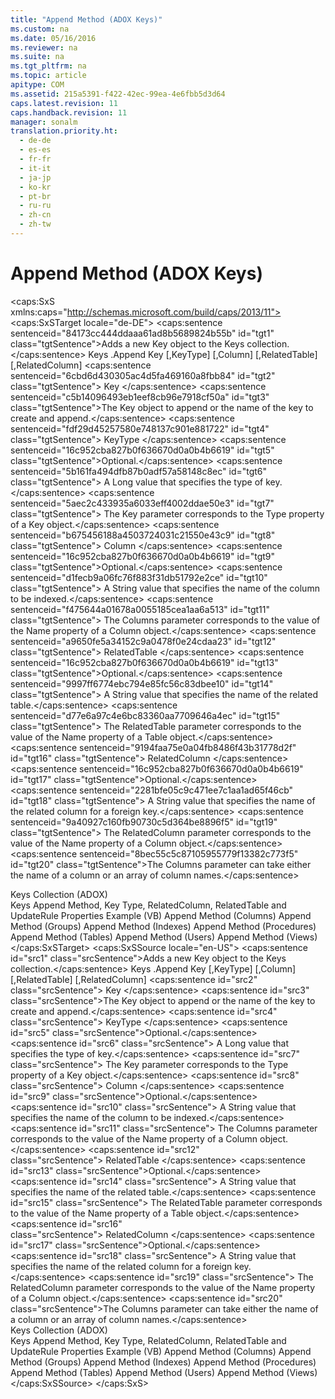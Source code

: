 ```yaml
---
title: "Append Method (ADOX Keys)"
ms.custom: na
ms.date: 05/16/2016
ms.reviewer: na
ms.suite: na
ms.tgt_pltfrm: na
ms.topic: article
apitype: COM
ms.assetid: 215a5391-f422-42ec-99ea-4e6fbb5d3d64
caps.latest.revision: 11
caps.handback.revision: 11
manager: sonalm
translation.priority.ht: 
  - de-de
  - es-es
  - fr-fr
  - it-it
  - ja-jp
  - ko-kr
  - pt-br
  - ru-ru
  - zh-cn
  - zh-tw
---
```

# Append Method (ADOX Keys)
<?xml version="1.0" encoding="utf-8"?>
<caps:SxS xmlns:caps="http://schemas.microsoft.com/build/caps/2013/11">
  <caps:SxSTarget locale="de-DE">
    <developerReferenceWithSyntaxDocument xsi:schemaLocation="http://ddue.schemas.microsoft.com/authoring/2003/5 http://dduestorage.blob.core.windows.net/ddueschema/developer.xsd" xmlns="http://ddue.schemas.microsoft.com/authoring/2003/5" xmlns:xlink="http://www.w3.org/1999/xlink" xmlns:xsi="http://www.w3.org/2001/XMLSchema-instance">
      <introduction>
        <para>
          <caps:sentence sentenceid="84173cc444ddaaa61ad8b5689824b55b" id="tgt1" class="tgtSentence">Adds a new <legacyLink xlink:href="55f116fe-4d56-4892-bffe-0cdd6fc727c9">Key</legacyLink> object to the <legacyLink xlink:href="cdb31c76-e559-475c-b33a-aac24f73e70e">Keys</legacyLink> collection.</caps:sentence>
        </para>
      </introduction>
      <syntaxSection>
        <legacySyntax>
          <parameterReference>Keys</parameterReference>
          <legacyBold>.Append </legacyBold>
          <parameterReference>Key</parameterReference> [<legacyBold>,</legacyBold><parameterReference>KeyType</parameterReference>] [<legacyBold>,</legacyBold><parameterReference>Column</parameterReference>] [<legacyBold>,</legacyBold><parameterReference>RelatedTable</parameterReference>] [<legacyBold>,</legacyBold><parameterReference>RelatedColumn</parameterReference>]</legacySyntax>
      </syntaxSection>
      <parameters>
        <content>
          <definitionTable>
            <definedTerm>
              <caps:sentence sentenceid="6cbd6d430305ac4d5fa469160a8fbb84" id="tgt2" class="tgtSentence"> <legacyItalic>Key</legacyItalic> </caps:sentence>
            </definedTerm>
            <definition>
              <para>
                <caps:sentence sentenceid="c5b14096493eb1eef8cb96e7918cf50a" id="tgt3" class="tgtSentence">The <unmanagedCodeEntityReference>Key</unmanagedCodeEntityReference> object to append or the name of the key to create and append.</caps:sentence>
              </para>
            </definition>
            <definedTerm>
              <caps:sentence sentenceid="fdf29d45257580e748137c901e881722" id="tgt4" class="tgtSentence"> <legacyItalic>KeyType</legacyItalic> </caps:sentence>
            </definedTerm>
            <definition>
              <para>
                <caps:sentence sentenceid="16c952cba827b0f636670d0a0b4b6619" id="tgt5" class="tgtSentence">Optional.</caps:sentence>
                <caps:sentence sentenceid="5b161fa494dfb87b0adf57a58148c8ec" id="tgt6" class="tgtSentence"> A <languageKeyword>Long</languageKeyword> value that specifies the type of key.</caps:sentence>
                <caps:sentence sentenceid="5aec2c433935a6033eff4002ddae50e3" id="tgt7" class="tgtSentence"> The <legacyItalic>Key </legacyItalic>parameter corresponds to the <legacyLink xlink:href="8ca2f1fd-eb1e-490c-a28b-67eda92e0fc7">Type</legacyLink> property of a <unmanagedCodeEntityReference>Key</unmanagedCodeEntityReference> object.</caps:sentence>
              </para>
            </definition>
            <definedTerm>
              <caps:sentence sentenceid="b675456188a4503724031c21550e43c9" id="tgt8" class="tgtSentence"> <legacyItalic>Column</legacyItalic> </caps:sentence>
            </definedTerm>
            <definition>
              <para>
                <caps:sentence sentenceid="16c952cba827b0f636670d0a0b4b6619" id="tgt9" class="tgtSentence">Optional.</caps:sentence>
                <caps:sentence sentenceid="d1fecb9a06fc76f883f31db51792e2ce" id="tgt10" class="tgtSentence"> A <languageKeyword>String</languageKeyword> value that specifies the name of the column to be indexed.</caps:sentence>
                <caps:sentence sentenceid="f475644a01678a0055185cea1aa6a513" id="tgt11" class="tgtSentence"> The <legacyItalic>Columns </legacyItalic>parameter corresponds to the value of the <legacyLink xlink:href="81b92baf-b6b9-4f4e-9f33-4503795518cd">Name</legacyLink> property of a <legacyLink xlink:href="6e772783-1bc8-4ea7-94b2-7d7a52ea5c47">Column</legacyLink> object.</caps:sentence>
              </para>
            </definition>
            <definedTerm>
              <caps:sentence sentenceid="a9650fe5a34152c9a0478f0e24cdaa23" id="tgt12" class="tgtSentence"> <legacyItalic>RelatedTable</legacyItalic> </caps:sentence>
            </definedTerm>
            <definition>
              <para>
                <caps:sentence sentenceid="16c952cba827b0f636670d0a0b4b6619" id="tgt13" class="tgtSentence">Optional.</caps:sentence>
                <caps:sentence sentenceid="9997ff6774ebc794e85fc56c83dbee10" id="tgt14" class="tgtSentence"> A <languageKeyword>String</languageKeyword> value that specifies the name of the related table.</caps:sentence>
                <caps:sentence sentenceid="d77e6a97c4e6bc83360aa7709646a4ec" id="tgt15" class="tgtSentence"> The <legacyItalic>RelatedTable </legacyItalic>parameter corresponds to the value of the <unmanagedCodeEntityReference>Name</unmanagedCodeEntityReference> property of a <legacyLink xlink:href="a6d74000-0828-49ba-850a-63da865f8802">Table</legacyLink> object.</caps:sentence>
              </para>
            </definition>
            <definedTerm>
              <caps:sentence sentenceid="9194faa75e0a04fb8486f43b31778d2f" id="tgt16" class="tgtSentence"> <legacyItalic>RelatedColumn</legacyItalic> </caps:sentence>
            </definedTerm>
            <definition>
              <para>
                <caps:sentence sentenceid="16c952cba827b0f636670d0a0b4b6619" id="tgt17" class="tgtSentence">Optional.</caps:sentence>
                <caps:sentence sentenceid="2281bfe05c9c471ee7c1aa1ad65f46cb" id="tgt18" class="tgtSentence"> A <languageKeyword>String</languageKeyword> value that specifies the name of the related column for a foreign key.</caps:sentence>
                <caps:sentence sentenceid="9a40927c160fb90730c5d364be8896f5" id="tgt19" class="tgtSentence"> The <parameterReference>RelatedColumn</parameterReference> parameter corresponds to the value of the <unmanagedCodeEntityReference>Name</unmanagedCodeEntityReference> property of a <legacyLink xlink:href="6e772783-1bc8-4ea7-94b2-7d7a52ea5c47">Column</legacyLink> object.</caps:sentence>
              </para>
            </definition>
          </definitionTable>
        </content>
      </parameters>
      <languageReferenceRemarks>
        <content>
          <para>
            <caps:sentence sentenceid="8bec55c5c87105955779f13382c773f5" id="tgt20" class="tgtSentence">The <legacyItalic>Columns</legacyItalic> parameter can take either the name of a column or an array of column names.</caps:sentence>
          </para>
        </content>
      </languageReferenceRemarks>
      <section>
        <title>
          <caps:sentence sentenceid="2f342d3be839cc5b67ae0de7d404b8e6" id="tgt21" class="tgtSentence">Applies To</caps:sentence>
        </title>
        <content>
          <para>
            <link xlink:href="cdb31c76-e559-475c-b33a-aac24f73e70e">Keys Collection (ADOX)</link>
          </para>
        </content>
      </section>
      <relatedTopics>
        <link xlink:href="13b5b1c3-6af6-439e-bb65-976578ba6bc2">Keys Append Method, Key Type, RelatedColumn, RelatedTable and UpdateRule Properties Example (VB)</link>
        <link xlink:href="7a46d23c-efef-4ec7-815d-cd3ac86787dd">Append Method (Columns)</link>
        <link xlink:href="56b94fc6-7ef0-4e4a-82a3-033b94c46036">Append Method (Groups)</link>
        <link xlink:href="6695769f-275b-4b70-81bd-1a5f7d74926c">Append Method (Indexes)</link>
        <link xlink:href="38e3492c-c1e1-42e3-a71a-befdc90204db">Append Method (Procedures)</link>
        <link xlink:href="a362ed51-314c-4783-9598-538dbf755f3d">Append Method (Tables)</link>
        <link xlink:href="b80bc5d5-78ca-4f75-956b-2ac658029cc7">Append Method (Users)</link>
        <link xlink:href="6070fd58-3237-4c77-a966-5b39ce5d57e4">Append Method (Views)</link>
      </relatedTopics>
    </developerReferenceWithSyntaxDocument>
  </caps:SxSTarget>
  <caps:SxSSource locale="en-US">
    <developerReferenceWithSyntaxDocument xsi:schemaLocation="http://ddue.schemas.microsoft.com/authoring/2003/5 http://dduestorage.blob.core.windows.net/ddueschema/developer.xsd" xmlns="http://ddue.schemas.microsoft.com/authoring/2003/5" xmlns:xlink="http://www.w3.org/1999/xlink" xmlns:xsi="http://www.w3.org/2001/XMLSchema-instance">
      <introduction>
        <para>
          <caps:sentence id="src1" class="srcSentence">Adds a new <legacyLink xlink:href="55f116fe-4d56-4892-bffe-0cdd6fc727c9">Key</legacyLink> object to the <legacyLink xlink:href="cdb31c76-e559-475c-b33a-aac24f73e70e">Keys</legacyLink> collection.</caps:sentence>
        </para>
      </introduction>
      <syntaxSection>
        <legacySyntax>
          <parameterReference>Keys</parameterReference>
          <legacyBold>.Append </legacyBold>
          <parameterReference>Key</parameterReference> [<legacyBold>,</legacyBold><parameterReference>KeyType</parameterReference>] [<legacyBold>,</legacyBold><parameterReference>Column</parameterReference>] [<legacyBold>,</legacyBold><parameterReference>RelatedTable</parameterReference>] [<legacyBold>,</legacyBold><parameterReference>RelatedColumn</parameterReference>]</legacySyntax>
      </syntaxSection>
      <parameters>
        <content>
          <definitionTable>
            <definedTerm>
              <caps:sentence id="src2" class="srcSentence"> <legacyItalic>Key</legacyItalic> </caps:sentence>
            </definedTerm>
            <definition>
              <para>
                <caps:sentence id="src3" class="srcSentence">The <unmanagedCodeEntityReference>Key</unmanagedCodeEntityReference> object to append or the name of the key to create and append.</caps:sentence>
              </para>
            </definition>
            <definedTerm>
              <caps:sentence id="src4" class="srcSentence"> <legacyItalic>KeyType</legacyItalic> </caps:sentence>
            </definedTerm>
            <definition>
              <para>
                <caps:sentence id="src5" class="srcSentence">Optional.</caps:sentence>
                <caps:sentence id="src6" class="srcSentence"> A <languageKeyword>Long</languageKeyword> value that specifies the type of key.</caps:sentence>
                <caps:sentence id="src7" class="srcSentence"> The <legacyItalic>Key </legacyItalic>parameter corresponds to the <legacyLink xlink:href="8ca2f1fd-eb1e-490c-a28b-67eda92e0fc7">Type</legacyLink> property of a <unmanagedCodeEntityReference>Key</unmanagedCodeEntityReference> object.</caps:sentence>
              </para>
            </definition>
            <definedTerm>
              <caps:sentence id="src8" class="srcSentence"> <legacyItalic>Column</legacyItalic> </caps:sentence>
            </definedTerm>
            <definition>
              <para>
                <caps:sentence id="src9" class="srcSentence">Optional.</caps:sentence>
                <caps:sentence id="src10" class="srcSentence"> A <languageKeyword>String</languageKeyword> value that specifies the name of the column to be indexed.</caps:sentence>
                <caps:sentence id="src11" class="srcSentence"> The <legacyItalic>Columns </legacyItalic>parameter corresponds to the value of the <legacyLink xlink:href="81b92baf-b6b9-4f4e-9f33-4503795518cd">Name</legacyLink> property of a <legacyLink xlink:href="6e772783-1bc8-4ea7-94b2-7d7a52ea5c47">Column</legacyLink> object.</caps:sentence>
              </para>
            </definition>
            <definedTerm>
              <caps:sentence id="src12" class="srcSentence"> <legacyItalic>RelatedTable</legacyItalic> </caps:sentence>
            </definedTerm>
            <definition>
              <para>
                <caps:sentence id="src13" class="srcSentence">Optional.</caps:sentence>
                <caps:sentence id="src14" class="srcSentence"> A <languageKeyword>String</languageKeyword> value that specifies the name of the related table.</caps:sentence>
                <caps:sentence id="src15" class="srcSentence"> The <legacyItalic>RelatedTable </legacyItalic>parameter corresponds to the value of the <unmanagedCodeEntityReference>Name</unmanagedCodeEntityReference> property of a <legacyLink xlink:href="a6d74000-0828-49ba-850a-63da865f8802">Table</legacyLink> object.</caps:sentence>
              </para>
            </definition>
            <definedTerm>
              <caps:sentence id="src16" class="srcSentence"> <legacyItalic>RelatedColumn</legacyItalic> </caps:sentence>
            </definedTerm>
            <definition>
              <para>
                <caps:sentence id="src17" class="srcSentence">Optional.</caps:sentence>
                <caps:sentence id="src18" class="srcSentence"> A <languageKeyword>String</languageKeyword> value that specifies the name of the related column for a foreign key.</caps:sentence>
                <caps:sentence id="src19" class="srcSentence"> The <parameterReference>RelatedColumn</parameterReference> parameter corresponds to the value of the <unmanagedCodeEntityReference>Name</unmanagedCodeEntityReference> property of a <legacyLink xlink:href="6e772783-1bc8-4ea7-94b2-7d7a52ea5c47">Column</legacyLink> object.</caps:sentence>
              </para>
            </definition>
          </definitionTable>
        </content>
      </parameters>
      <languageReferenceRemarks>
        <content>
          <para>
            <caps:sentence id="src20" class="srcSentence">The <legacyItalic>Columns</legacyItalic> parameter can take either the name of a column or an array of column names.</caps:sentence>
          </para>
        </content>
      </languageReferenceRemarks>
      <section>
        <title>
          <caps:sentence id="src21" class="srcSentence">Applies To</caps:sentence>
        </title>
        <content>
          <para>
            <link xlink:href="cdb31c76-e559-475c-b33a-aac24f73e70e">Keys Collection (ADOX)</link>
          </para>
        </content>
      </section>
      <relatedTopics>
        <link xlink:href="13b5b1c3-6af6-439e-bb65-976578ba6bc2">Keys Append Method, Key Type, RelatedColumn, RelatedTable and UpdateRule Properties Example (VB)</link>
        <link xlink:href="7a46d23c-efef-4ec7-815d-cd3ac86787dd">Append Method (Columns)</link>
        <link xlink:href="56b94fc6-7ef0-4e4a-82a3-033b94c46036">Append Method (Groups)</link>
        <link xlink:href="6695769f-275b-4b70-81bd-1a5f7d74926c">Append Method (Indexes)</link>
        <link xlink:href="38e3492c-c1e1-42e3-a71a-befdc90204db">Append Method (Procedures)</link>
        <link xlink:href="a362ed51-314c-4783-9598-538dbf755f3d">Append Method (Tables)</link>
        <link xlink:href="b80bc5d5-78ca-4f75-956b-2ac658029cc7">Append Method (Users)</link>
        <link xlink:href="6070fd58-3237-4c77-a966-5b39ce5d57e4">Append Method (Views)</link>
      </relatedTopics>
    </developerReferenceWithSyntaxDocument>
  </caps:SxSSource>
</caps:SxS>